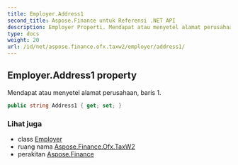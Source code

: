 ```yaml
---
title: Employer.Address1
second_title: Aspose.Finance untuk Referensi .NET API
description: Employer Properti. Mendapat atau menyetel alamat perusahaan baris 1.
type: docs
weight: 20
url: /id/net/aspose.finance.ofx.taxw2/employer/address1/
---
```

## Employer.Address1 property

Mendapat atau menyetel alamat perusahaan, baris 1.

```csharp
public string Address1 { get; set; }
```

### Lihat juga

* class [Employer](../)
* ruang nama [Aspose.Finance.Ofx.TaxW2](../../employer/)
* perakitan [Aspose.Finance](../../../)



